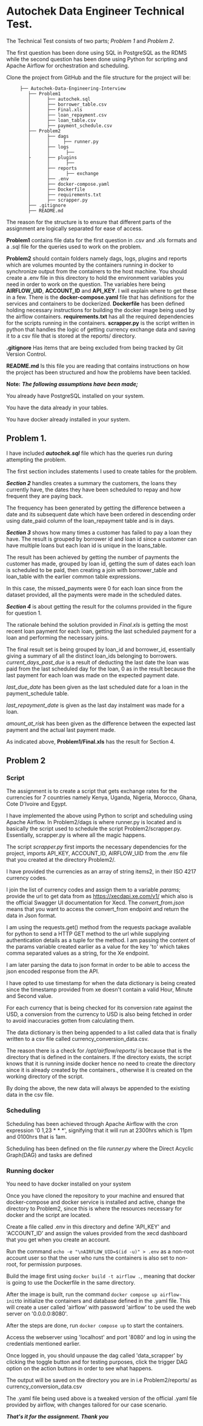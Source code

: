 # Autochek Data Engineer Technical Test.

The Technical Test consists of two parts; *Problem 1* and *Problem 2*.

The first question has been done using SQL in PostgreSQL as the RDMS while the second question has been done using Python
for scripting and Apache Airflow for orchestration and scheduling.

Clone the project from GitHub and the file structure for the project will be:

         ├── Autochek-Data-Engineering-Interview            
            ├── Problem1
            │      ├── autochek.sql
            │      ├── borrower_table.csv
            │      ├── Final.xls
            │      ├── loan_repayment.csv
            │      ├── loan_table.csv
            │      ├── payment_schedule.csv
            ├── Problem2
            │      ├── dags
            │      │     ├── runner.py
            │      ├── logs
            │      │      ├──
            ├      ├── plugins
            │      │      ├──
            │      ├── reports
            │      │      ├── exchange
            │      ├── .env
            │      ├── docker-compose.yaml
            │      ├── Dockerfile
            │      ├── requirements.txt
            │      ├── scrapper.py
            ├── .gitignore
            ├── README.md
            
The reason for the structure is to ensure that different parts of the assignment are logically separated for ease of access.

**Problem1** contains file data for the first question in .csv and .xls formats and a .sql file for the queries used to work on the problem.

**Problem2** should contain folders namely dags, logs, plugins and reports which are volumes mounted by the containers running in docker to synchronize output from the containers to the host machine.
You should create a .env file in this directory to hold the environment variables you need in order to work on the question. The variables here being **AIRFLOW_UID**, **ACCOUNT_ID** and **API_KEY**.
I will explain where to get these in a few. There is the **docker-compose.yaml** file that has definitions for the services and containers to be dockerized.
**Dockerfile** has been defined holding necessary instructions for building the docker image being used by the airflow containers.
**requirements.txt** has all the required dependencies for the scripts running in the containers.
**scrapper.py** is the script written in python that handles the logic of getting currency exchange data and saving it to a csv file that is stored at the reports/ directory.

**.gitignore** Has items that are being excluded from being tracked by Git Version Control.

**README.md** Is this file you are reading that contains instructions on how the project has been structured and how the problems have been tackled.

**Note:** ***The following assumptions have been made;***

You already have PostgreSQL installed on your system.

You have the data already in your tables.

You have docker already installed in your system.

## Problem 1.
I have included ***autochek.sql*** file which has the queries run during attempting the problem.

The first section includes statements I used to create tables for the problem.

***Section 2*** handles creates a summary the customers, the loans they currently have, the dates they have been scheduled to repay and how frequent they are paying back.

The frequency has been generated by getting the difference between a date and its subsequent date which have been ordered in descending order using date_paid column of the loan_repayment table 
and is in days.

***Section 3*** shows how many times a customer has failed to pay a loan they have. The result is grouped by borrower id and loan id since a customer can have multiple loans but each loan id is unique in the loans_table.

The result has been achieved by getting the number of payments the customer has made, grouped by loan id, getting the sum of dates each loan is scheduled to be paid, then creating a join with borrower_table and 
loan_table with the earlier common table expressions.

In this case, the missed_payments were 0 for each loan since from the dataset provided, all the payments were made in the scheduled dates.

***Section 4*** is about getting the result for the columns provided in the figure for question 1. 

The rationale behind the solution provided in *Final.xls* is getting the most recent loan payment for each 
loan, getting the last scheduled payment for a loan and performing the necessary joins. 

The final result set is being grouped by loan_id and borrower_id, essentially giving a summary of all the distinct loan_ids belonging 
to borrowers. *current_days_past_due* is a result of deducting the last date the loan was paid from the last scheduled day for the loan, 0 as in the result because the last payment for each loan was made on the expected payment date.

*last_due_date* has been given as the last scheduled date for a loan in the payment_schedule table. 

*last_repayment_date* is given as the last day instalment was made for a loan. 

*amount_at_risk* has been given as the difference between the expected last payment and the actual last payment made.

As indicated above, **Problem1/Final.xls** has the result for Section 4.


## Problem 2
### Script
The assignment is to create a script that gets exchange rates for the currencies for 7 countries namely Kenya, Uganda, Nigeria, Morocco, Ghana, Cote D'Ivoire and Egypt.

I have implemented the above using Python to script and scheduling using Apache Airflow. In Problem2/dags is where runner.py is located and is basically the script used to schedule the script Problem2/scrapper.py.
Essentially, scrapper.py is where all the magic happens.

The script *scrapper.py* first imports the necessary dependencies for the project, imports API_KEY, ACCOUNT_ID, AIRFLOW_UID from the .env file that you created at the directory Problem2/.

I have provided the currencies as an array of string items2, in their ISO 4217 currency codes.

I join the list of currency codes and assign them to a variable *params*; provide the url to get data from as https://xecdapi.xe.com/v1/ which also is the official Swagger UI documentation for Xecd.
The *convert_from.json* means that you want to access the convert_from endpoint and return the data in Json format.

I am using the requests.get() method from the requests package available for python to send a HTTP GET method to the url while supplying authentication details as a tuple for the method. I am passing the content of the params 
variable created earlier as a value for the key 'to' which takes comma separated values as a string, for the Xe endpoint.

I am later parsing the data to json format in order to be able to access the json encoded response from the API.

I have opted to use timestamp for when the data dictionary is being created since the timestamp provided from xe doesn't contain a valid Hour, Minute and Second value.

For each currency that is being checked for its conversion rate against the USD, a conversion from the currency to USD is also being fetched in order to avoid inaccuracies gotten from calculating them.

The data dictionary is then being appended to a list called data that is finally written to a csv file called currency_conversion_data.csv.

The reason there is a check for */opt/airflow/reports/* is because that is the directory that is defined in the containers. If the directory exists, the script knows that it is running inside docker hence no need to create 
the directory since it is already created by the containers., otherwise it is created on the working directory of the script.

By doing the above, the new data will always be appended to the existing data in the csv file.


### Scheduling
Scheduling has been achieved through Apache Airflow with the cron expression '0 1,23 * * *', signifying that it will run at 2300hrs which is 11pm and 0100hrs that is 1am.

Scheduling has been defined on the file *runner.py* where the Direct Acyclic Graph(DAG) and tasks are defined

### Running docker
You need to have docker installed on your system

Once you have cloned the repository to your machine and ensured that docker-compose and docker service is installed and active, change the directory to Problem2, since this is where the resources necessary for
docker and the script are located.

Create a file called .env in this directory and define 'API_KEY' and 'ACCOUNT_ID' and assign the values provided from the xecd dashboard that you get when you create an account.

Run the command ```echo -e "\nAIRFLOW_UID=$(id -u)" > .env``` as a non-root account user so that the user who runs the containers is also set to non-root, for permission purposes.

Build the image first using ```docker build -t airflow .```, meaning that docker is going to use the Dockerfile in the same directory.

After the image is built, run the command ```docker compose up airflow-init```to initialize the containers and database defined in the .yaml file. This will create a user called 'airflow' with password 'airflow' 
to be used the web server on '0.0.0.0:8080'.

After the steps are done, run ```docker compose up``` to start the containers.

Access the webserver using 'localhost' and port '8080' and log in using the credentials mentioned earlier.

Once logged in, you should unpause the dag called 'data_scrapper' by clicking the toggle button and for testing purposes, click the trigger DAG option on the action buttons in order to see what happens.

The output will be saved on the directory you are in i.e Problem2/reports/ as currency_conversion_data.csv


The .yaml file being used above is a tweaked version of the official .yaml file provided by airflow, with changes tailored for our case scenario.





***That's it for the assignment. Thank you***







